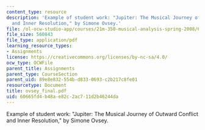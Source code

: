 ```yaml
---
content_type: resource
description: 'Example of student work: "Jupiter: The Musical Journey of Outward Conflict
  and Inner Resolution," by Simone Ovsey.'
file: /ol-ocw-studio-app/courses/21m-350-musical-analysis-spring-2008/60665fd4b48ae82c2ac711d2b46244da_ovsey_final.pdf
file_size: 560843
file_type: application/pdf
learning_resource_types:
- Assignments
license: https://creativecommons.org/licenses/by-nc-sa/4.0/
ocw_type: OCWFile
parent_title: Assignments
parent_type: CourseSection
parent_uid: 89e8e832-554b-d833-0693-c2b217c8fe01
resourcetype: Document
title: ovsey_final.pdf
uid: 60665fd4-b48a-e82c-2ac7-11d2b46244da
---
```

Example of student work: "Jupiter: The Musical Journey of Outward Conflict and Inner Resolution," by Simone Ovsey.